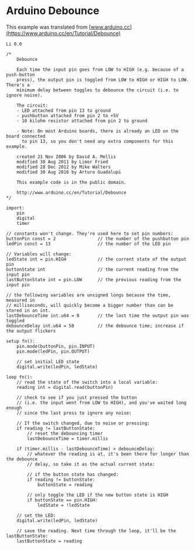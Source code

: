 # Arduino Debounce

This example was translated from [www.arduino.cc](https://www.arduino.cc/en/Tutorial/Debounce)

    Li 0.0
    
    /*
        Debounce
        
        Each time the input pin goes from LOW to HIGH (e.g. because of a push-button
        press), the output pin is toggled from LOW to HIGH or HIGH to LOW. There's a
        minimum delay between toggles to debounce the circuit (i.e. to ignore noise).
        
        The circuit:
        - LED attached from pin 13 to ground
        - pushbutton attached from pin 2 to +5V
        - 10 kilohm resistor attached from pin 2 to ground
        
        - Note: On most Arduino boards, there is already an LED on the board connected
          to pin 13, so you don't need any extra components for this example.
        
        created 21 Nov 2006 by David A. Mellis
        modified 30 Aug 2011 by Limor Fried
        modified 28 Dec 2012 by Mike Walters
        modified 30 Aug 2016 by Arturo Guadalupi
        
        This example code is in the public domain.
        
        http://www.arduino.cc/en/Tutorial/Debounce
    */
    
    import:
        pin
        digital
        timer
    
    // constants won't change. They're used here to set pin numbers:
    buttonPin const = 2                // the number of the pushbutton pin
    ledPin const = 13                  // the number of the LED pin
    
    // Variables will change:
    ledState int = pin.HIGH            // the current state of the output pin
    buttonState int                    // the current reading from the input pin
    lastButtonState int = pin.LOW      // the previous reading from the input pin
    
    // the following variables are unsigned longs because the time, measured in
    // milliseconds, will quickly become a bigger number than can be stored in an int.
    lastDebounceTime int.u64 = 0       // the last time the output pin was toggled
    debounceDelay int.u64 = 50         // the debounce time; increase if the output flickers
    
    setup fn():
        pin.mode(buttonPin, pin.INPUT)
        pin.mode(ledPin, pin.OUTPUT)
        
        // set initial LED state
        digital.write(ledPin, ledState)
    
    loop fn():
        // read the state of the switch into a local variable:
        reading int = digital.read(buttonPin)
        
        // check to see if you just pressed the button
        // (i.e. the input went from LOW to HIGH), and you've waited long enough
        // since the last press to ignore any noise:
        
        // If the switch changed, due to noise or pressing:
        if reading != lastButtonState:
            // reset the debouncing timer
            lastDebounceTime = timer.millis
        
        if (timer.millis - lastDebounceTime) > debounceDelay:
            // whatever the reading is at, it's been there for longer than the debounce
            // delay, so take it as the actual current state:
            
            // if the button state has changed:
            if reading != buttonState:
                buttonState = reading
            
            // only toggle the LED if the new button state is HIGH
            if buttonState == pin.HIGH:
                ledState = !ledState
        
        // set the LED:
        digital.write(ledPin, ledState)
        
        // save the reading. Next time through the loop, it'll be the lastButtonState:
        lastButtonState = reading
